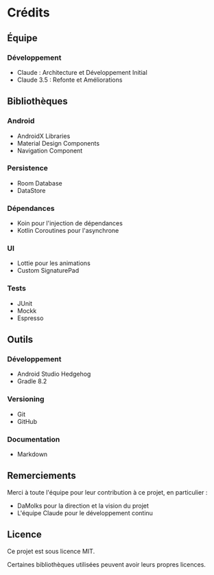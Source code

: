 # Crédits

## Équipe

### Développement
- Claude : Architecture et Développement Initial
- Claude 3.5 : Refonte et Améliorations

## Bibliothèques

### Android
- AndroidX Libraries
- Material Design Components
- Navigation Component

### Persistence
- Room Database
- DataStore

### Dépendances
- Koin pour l'injection de dépendances
- Kotlin Coroutines pour l'asynchrone

### UI
- Lottie pour les animations
- Custom SignaturePad

### Tests
- JUnit
- Mockk
- Espresso

## Outils

### Développement
- Android Studio Hedgehog
- Gradle 8.2

### Versioning
- Git
- GitHub

### Documentation
- Markdown

## Remerciements

Merci à toute l'équipe pour leur contribution à ce projet, en particulier :
- DaMolks pour la direction et la vision du projet
- L'équipe Claude pour le développement continu

## Licence
Ce projet est sous licence MIT.

Certaines bibliothèques utilisées peuvent avoir leurs propres licences.
